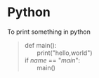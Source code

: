 # Python

To print something in python
>def main():  
&nbsp;&nbsp;&nbsp;&nbsp;&nbsp;&nbsp;     print("hello,world")  
>if _name_ == "_main_":  
&nbsp;&nbsp;&nbsp;&nbsp;&nbsp;&nbsp; main()  
